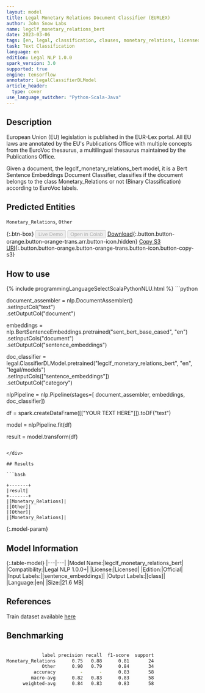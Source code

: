 ```yaml
---
layout: model
title: Legal Monetary Relations Document Classifier (EURLEX)
author: John Snow Labs
name: legclf_monetary_relations_bert
date: 2023-03-06
tags: [en, legal, classification, clauses, monetary_relations, licensed, tensorflow]
task: Text Classification
language: en
edition: Legal NLP 1.0.0
spark_version: 3.0
supported: true
engine: tensorflow
annotator: LegalClassifierDLModel
article_header:
  type: cover
use_language_switcher: "Python-Scala-Java"
---
```


## Description

European Union (EU) legislation is published in the EUR-Lex portal. All EU laws are annotated by the EU's Publications Office with multiple concepts from the EuroVoc thesaurus, a multilingual thesaurus maintained by the Publications Office.

Given a document, the legclf_monetary_relations_bert model, it is a Bert Sentence Embeddings Document Classifier, classifies if the document belongs to the class Monetary_Relations or not (Binary Classification) according to EuroVoc labels.

## Predicted Entities

`Monetary_Relations`, `Other`

{:.btn-box}
<button class="button button-orange" disabled>Live Demo</button>
<button class="button button-orange" disabled>Open in Colab</button>
[Download](https://s3.amazonaws.com/auxdata.johnsnowlabs.com/legal/models/legclf_monetary_relations_bert_en_1.0.0_3.0_1678111802226.zip){:.button.button-orange.button-orange-trans.arr.button-icon.hidden}
[Copy S3 URI](s3://auxdata.johnsnowlabs.com/legal/models/legclf_monetary_relations_bert_en_1.0.0_3.0_1678111802226.zip){:.button.button-orange.button-orange-trans.button-icon.button-copy-s3}

## How to use



<div class="tabs-box" markdown="1">
{% include programmingLanguageSelectScalaPythonNLU.html %}
```python

document_assembler = nlp.DocumentAssembler()\
    .setInputCol("text")\
    .setOutputCol("document")

embeddings = nlp.BertSentenceEmbeddings.pretrained("sent_bert_base_cased", "en")\
    .setInputCols("document")\
    .setOutputCol("sentence_embeddings")

doc_classifier = legal.ClassifierDLModel.pretrained("legclf_monetary_relations_bert", "en", "legal/models")\
    .setInputCols(["sentence_embeddings"])\
    .setOutputCol("category")

nlpPipeline = nlp.Pipeline(stages=[
    document_assembler, 
    embeddings,
    doc_classifier])

df = spark.createDataFrame([["YOUR TEXT HERE"]]).toDF("text")

model = nlpPipeline.fit(df)

result = model.transform(df)

```

</div>

## Results

```bash

+-------+
|result|
+-------+
|[Monetary_Relations]|
|[Other]|
|[Other]|
|[Monetary_Relations]|

```

{:.model-param}
## Model Information

{:.table-model}
|---|---|
|Model Name:|legclf_monetary_relations_bert|
|Compatibility:|Legal NLP 1.0.0+|
|License:|Licensed|
|Edition:|Official|
|Input Labels:|[sentence_embeddings]|
|Output Labels:|[class]|
|Language:|en|
|Size:|21.6 MB|

## References

Train dataset available [here](https://huggingface.co/datasets/lex_glue)

## Benchmarking

```bash

             label precision recall  f1-score  support
Monetary_Relations      0.75   0.88      0.81       24
             Other      0.90   0.79      0.84       34
          accuracy         -      -      0.83       58
         macro-avg      0.82   0.83      0.83       58
      weighted-avg      0.84   0.83      0.83       58
```
